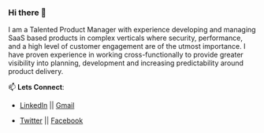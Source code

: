 ### Hi there 👋

I am a Talented Product Manager with experience developing and managing SaaS based products in complex verticals where security, performance, and a high level of customer engagement are of the utmost importance. I have proven experience in working cross-functionally to provide greater visibility into planning, development and increasing predictability around product delivery.


📫 **Lets Connect**:

- [LinkedIn](https://www.linkedin.com/in/charles-mabwa-621322a7/) || [Gmail](https://mail.google.com/mail/u/0/#inbox?compose=new)


- [Twitter](https://twitter.com/mabwacharles) || [Facebook](https://www.facebook.com/allan.a.mabwa)
